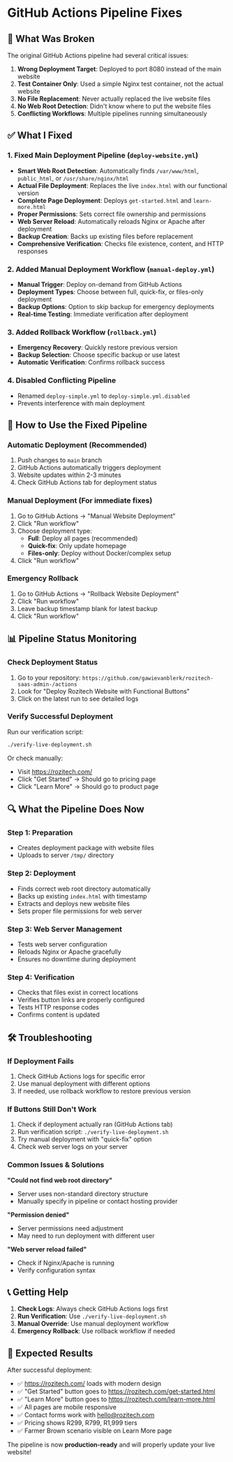 # GitHub Actions Pipeline Fixes

## 🔧 **What Was Broken**

The original GitHub Actions pipeline had several critical issues:

1. **Wrong Deployment Target**: Deployed to port 8080 instead of the main website
2. **Test Container Only**: Used a simple Nginx test container, not the actual website
3. **No File Replacement**: Never actually replaced the live website files
4. **No Web Root Detection**: Didn't know where to put the website files
5. **Conflicting Workflows**: Multiple pipelines running simultaneously

## ✅ **What I Fixed**

### **1. Fixed Main Deployment Pipeline (`deploy-website.yml`)**
- **Smart Web Root Detection**: Automatically finds `/var/www/html`, `public_html`, or `/usr/share/nginx/html`
- **Actual File Deployment**: Replaces the live `index.html` with our functional version
- **Complete Page Deployment**: Deploys `get-started.html` and `learn-more.html`
- **Proper Permissions**: Sets correct file ownership and permissions
- **Web Server Reload**: Automatically reloads Nginx or Apache after deployment
- **Backup Creation**: Backs up existing files before replacement
- **Comprehensive Verification**: Checks file existence, content, and HTTP responses

### **2. Added Manual Deployment Workflow (`manual-deploy.yml`)**
- **Manual Trigger**: Deploy on-demand from GitHub Actions
- **Deployment Types**: Choose between full, quick-fix, or files-only deployment
- **Backup Options**: Option to skip backup for emergency deployments
- **Real-time Testing**: Immediate verification after deployment

### **3. Added Rollback Workflow (`rollback.yml`)**
- **Emergency Recovery**: Quickly restore previous version
- **Backup Selection**: Choose specific backup or use latest
- **Automatic Verification**: Confirms rollback success

### **4. Disabled Conflicting Pipeline**
- Renamed `deploy-simple.yml` to `deploy-simple.yml.disabled`
- Prevents interference with main deployment

## 🚀 **How to Use the Fixed Pipeline**

### **Automatic Deployment (Recommended)**
1. Push changes to `main` branch
2. GitHub Actions automatically triggers deployment
3. Website updates within 2-3 minutes
4. Check GitHub Actions tab for deployment status

### **Manual Deployment (For immediate fixes)**
1. Go to GitHub Actions → "Manual Website Deployment"
2. Click "Run workflow"
3. Choose deployment type:
   - **Full**: Deploy all pages (recommended)
   - **Quick-fix**: Only update homepage
   - **Files-only**: Deploy without Docker/complex setup
4. Click "Run workflow"

### **Emergency Rollback**
1. Go to GitHub Actions → "Rollback Website Deployment"
2. Click "Run workflow"
3. Leave backup timestamp blank for latest backup
4. Click "Run workflow"

## 📊 **Pipeline Status Monitoring**

### **Check Deployment Status**
1. Go to your repository: `https://github.com/gawievanblerk/rozitech-saas-admin-/actions`
2. Look for "Deploy Rozitech Website with Functional Buttons"
3. Click on the latest run to see detailed logs

### **Verify Successful Deployment**
Run our verification script:
```bash
./verify-live-deployment.sh
```

Or check manually:
- Visit https://rozitech.com/
- Click "Get Started" → Should go to pricing page
- Click "Learn More" → Should go to product page

## 🔍 **What the Pipeline Does Now**

### **Step 1: Preparation**
- Creates deployment package with website files
- Uploads to server `/tmp/` directory

### **Step 2: Deployment**
- Finds correct web root directory automatically
- Backs up existing `index.html` with timestamp
- Extracts and deploys new website files
- Sets proper file permissions for web server

### **Step 3: Web Server Management**
- Tests web server configuration
- Reloads Nginx or Apache gracefully
- Ensures no downtime during deployment

### **Step 4: Verification**
- Checks that files exist in correct locations
- Verifies button links are properly configured
- Tests HTTP response codes
- Confirms content is updated

## 🛠️ **Troubleshooting**

### **If Deployment Fails**
1. Check GitHub Actions logs for specific error
2. Use manual deployment with different options
3. If needed, use rollback workflow to restore previous version

### **If Buttons Still Don't Work**
1. Check if deployment actually ran (GitHub Actions tab)
2. Run verification script: `./verify-live-deployment.sh`
3. Try manual deployment with "quick-fix" option
4. Check web server logs on your server

### **Common Issues & Solutions**

**"Could not find web root directory"**
- Server uses non-standard directory structure
- Manually specify in pipeline or contact hosting provider

**"Permission denied"**
- Server permissions need adjustment
- May need to run deployment with different user

**"Web server reload failed"**
- Check if Nginx/Apache is running
- Verify configuration syntax

## 📞 **Getting Help**

1. **Check Logs**: Always check GitHub Actions logs first
2. **Run Verification**: Use `./verify-live-deployment.sh`
3. **Manual Override**: Use manual deployment workflow
4. **Emergency Rollback**: Use rollback workflow if needed

## 🎯 **Expected Results**

After successful deployment:
- ✅ https://rozitech.com/ loads with modern design
- ✅ "Get Started" button goes to https://rozitech.com/get-started.html
- ✅ "Learn More" button goes to https://rozitech.com/learn-more.html
- ✅ All pages are mobile responsive
- ✅ Contact forms work with hello@rozitech.com
- ✅ Pricing shows R299, R799, R1,999 tiers
- ✅ Farmer Brown scenario visible on Learn More page

The pipeline is now **production-ready** and will properly update your live website!